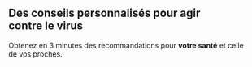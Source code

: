 ## Des conseils personnalisés pour agir contre le virus

<ul id="profils-cards" class="cards"></ul>

<div class="js-intro">

<p class="tagline">
Obtenez en 3 minutes des recommandations pour <b>votre santé</b> et celle de vos proches.
</p>

</div>
